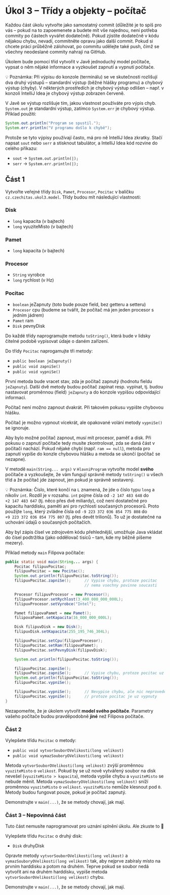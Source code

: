 # Úkol 3 – Třídy a objekty – počítač

Každou část úkolu vytvořte jako samostatný commit (důležité je to spíš pro vás – pokud na to zapoemenete a budete mít vše najednou, není potřeba commity
po částech vyvářet dodatečně). Pokud zjistíte dodatečně v kódu nějakou chybu, nevadí, commitněte opravu jako další commit. Pokud si chcete práci průběžně
zálohovat, po commitu udělejte také push, čímž se všechny neodeslané commity nahrají na GitHub.

Úkolem bude pomocí tříd vytvořit v Javě jednoduchý model počítače, vypsat o něm nějaké informace a vyzkoušet zapnutí a vypnutí počítače. 

💡 Poznámka: Při výpisu do konzole (terminálu) se ve skutečnosti rozlišují dva druhý výstupů – standardní výstup (běžné hlášky programu) a chybový výstup (chyby).
V některých prostředích je chybový výstup odlišen – např. v konzoli IntelliJ Idea je chybový výstup zobrazen červeně.

V Javě se výstup rozlišuje tím, jakou vlastnost používáte pro výpis chyb. `System.out` je standardní výstup, zatímco `System.err` je chybový výstup. Příklad
použití: 

```java
System.out.println("Program se spustil.");
System.err.println("V programu došlo k chybě");
```

Protože se tyto výpisy používají často, má pro ně IntelliJ Idea zkratky. Stačí napsat `sout` nebo `serr` a stisknout tabulátor, a IntelliJ Idea kód rozvine do 
celého příkazu:
* `sout` → `System.out.println(|);`
* `serr` → `System.err.println(|);`

## Část 1
Vytvořte veřejné třídy `Disk`, `Pamet`, `Procesor`, `Pocitac` v balíčku `cz.czechitas.ukol3.model`. Třídy budou mít následující vlastnosti:

###  Disk
* `long` kapacita (v bajtech)
* `long` vyuziteMisto (v bajtech)


### Pamet
* `long` kapacita (v bajtech)

### Procesor
* `String` vyrobce
* `long` rychlost (v Hz)

### Pocitac
* `boolean` jeZapnuty (toto bude pouze field, bez getteru a setteru)
* `Procesor` cpu (budeme se tvářit, že počítač má jen jeden procesor s jedním jádrem)
* `Pamet` ram
* `Disk` pevnyDisk

Do každé třídy naprogramujte metodu `toString()`, která bude v lidsky čitelné podobě vypisovat údaje o daném zařízení.

Do třídy `Pocitac` naprogamujte tři metody:
* `public boolean jeZapnuty()`
* `public void zapniSe()`
* `public void vypniSe()`

První metoda bude vracet stav, zda je počítač zapnutý (hodnotu fieldu `jeZapnuty`). Další dvě metody budou počítač zapínat resp. vypínat, tj. budou nastavovat
proměnnou (field) `jeZapnuty` a do konzole vypíšou odpovídající informaci.

Počítač není možno zapnout dvakrát. Při takovém pokusu vypište chybovou hlášku.

Počítač je možno vypnout vícekrát, ale opakované volání metody `vypniSe()` se ignoruje.

Aby bylo možné počítač zapnout, musí mít procesor, paměť a disk. Při pokusu o zapnutí počítače tedy musíte zkontrolovat, zda se daná část v počítači nachází.
Pokud nějaké chybí (např. `ram == null`), metoda pro zapnutí vypíše do konzle chybovou hlášku a metoda se ukončí (počítač se nezapne).


V metodě `main(String... args)` v `HlavniProgram` vytvořte model **svého** počítače a vyzkoušejte, že vám fungují správně metody
`toString()` u všech tříd a že počítač jde zapnout, jen pokud je správně sestavený.

💡 Poznámka: Číslo, které končí na `L` znamená, že jde o číslo typu `long` a nikoliv `int`. Rozdíl je v rozsahu. `int` pojme čísla od `-2 147 483 648` do
`+2 147 483 647` (tj. něco přes dvě miliardy), což není dostatečné pro kapacitu harddisku, paměti ani pro rychlosti současných procesorů. Proto
použijte `long`, který zvládne čísla od `-9 223 372 036 854 775 808` do `+9 223 372 036 854 775 807` (tj. přes devět trilionů).
To už je dostatečné na uchování údajů o současných počítačích.

Aby byl zápis čísel ve zdrojovém kódu přehlednější, umožňuje Java vkládat do čísel podtržítka (jako oddělovač tisíců – tam, kde my běžně píšeme mezery).

Příklad metody `main` Filipova počítače:

```java
public static void main(String... args) {
    Pocitac filipuvPocitac;
    filipuvPocitac = new Pocitac();
    System.out.println(filipuvPocitac.toString());
    filipuvPocitac.zapniSe();      // Vypise chybu, protoze pocitac
                                   // nema vsechny povinne soucasti

    Procesor filipuvProcesor = new Procesor();
    filipuvProcesor.setRychlost(3_400_000_000_000L);
    filipuvProcesor.setVyrobce("Intel");

    Pamet filipovaPamet = new Pamet();
    filipovaPamet.setKapacita(16_000_000_000L);

    Disk filipuvDisk = new Disk();
    filipuvDisk.setKapacita(255_195_746_304L);

    filipuvPocitac.setCpu(filipuvProcesor);
    filipuvPocitac.setRam(filipovaPamet);
    filipuvPocitac.setPevnyDisk(filipuvDisk);

    System.out.println(filipuvPocitac.toString());

    filipuvPocitac.zapniSe();
    filipuvPocitac.zapniSe();      // Vypise chybu, protoze pocitac uz bezi
    System.out.println(filipuvPocitac.toString());
    filipuvPocitac.vypniSe();

    filipuvPocitac.vypniSe();      // Nevypise chybu, ale nic neprovede,
    filipuvPocitac.vypniSe();      // protoze pocitac je uz vypnuty
}
```

Nezapomeňte, že je úkolem vytvořit **model svého počítače**. Parametry vašeho počítače budou pravděpodobně **jiné** než Filipova počítače.

### Část 2

Vylepšete třídu `Pocitac` o metody:

* `public void vytvorSouborOVelikosti(long velikost)`
* `public void vymazSouboryOVelikosti(long velikost)`

Metoda `vytvorSouborOVelikosti(long velikost)` zvýší proměnnou `vyuziteMisto` o `velikost`. Pokud by se už nově vytvářený soubor na disk nevešel
(`vyuziteMisto > kapacita`), metoda vypíše chybu a `vyuziteMisto` se nebude měnit. Metoda `vymazSouboryOVelikosti(long velikost)` sníží proměnnou
`vyuziteMisto` o `velikost`. `vyuziteMisto` nemůže klesnout pod `0`. Metody budou fungovat pouze, pokud je počítač zapnutý.

Demonstrujte v `main(...)`, že se metody chovají, jak mají.

### Část 3 – Nepovinná část

Tuto část nemusíte naprogramovat pro uznání splnění úkolu. Ale zkuste to 💪

Vylepšete třídu `Pocitac` o druhý disk:
* `Disk` druhyDisk

Opravte metody `vytvorSouborOVelikosti(long velikost)` a `vymazSouboryOVelikosti(long velikost)` tak, aby nejprve zabíraly místo na prvním harddisku
a potom na druhém. Teprve pokud se soubor nedá vytvořit ani na druhém harddisku, vypíše metoda `vytvorSouborOVelikosti(long velikost)` chybu.

Demonstrujte v `main(...)`, že se metody chovají, jak mají.

